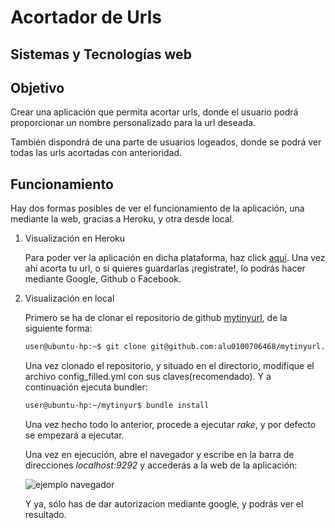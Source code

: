 Acortador de Urls
=========
Sistemas y Tecnologías web
---------------------------


Objetivo
-----

Crear una aplicación que permita acortar urls, donde el usuario podrá proporcionar un nombre personalizado para la url deseada.

También dispondrá de una parte de usuarios logeados, donde se podrá ver todas las urls acortadas con anterioridad.

Funcionamiento
-----

Hay dos formas posibles de ver el funcionamiento de la aplicación, una mediante la web, gracias a Heroku, y otra desde local.

1. Visualización en Heroku
    
    Para poder ver la aplicación en dicha plataforma, haz click [aquí].
    Una vez ahí acorta tu url, o si quieres guardarlas ¡registrate!, lo podrás hacer mediante Google, Github o Facebook.

2. Visualización en local

    Primero se ha de clonar el repositorio de github [mytinyurl], de la siguiente forma: 
    
    ```sh
    user@ubuntu-hp:~$ git clone git@github.com:alu0100706468/mytinyurl.git
    ```
    Una vez clonado el repositorio, y situado en el directorio, modifique el archivo config_filled.yml con sus claves(recomendado). Y a continuación ejecuta bundler:
    
    ```sh
    user@ubuntu-hp:~/mytinyur$ bundle install
    ```
    
    Una vez hecho todo lo anterior, procede a ejecutar *rake*, y por defecto se empezará a ejecutar.
    
    Una vez en ejecución, abre el navegador y escribe en la barra de direcciones *localhost:9292* y accederás a la web de la aplicación:
    
    ![ejemplo navegador](/img/ejemplo.png)
    
    Y ya, sólo has de dar autorizacion mediante google, y podrás ver el resultado.
    
    

[aquí]:http://my-tiny-url.herokuapp.com
[mytinyurl]:https://github.com/alu0100706468/mytinyurl.git
